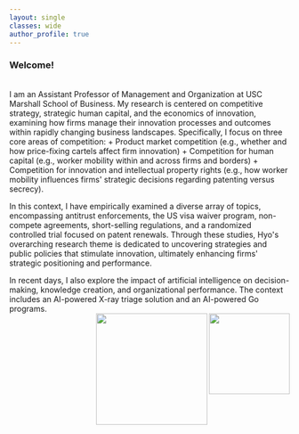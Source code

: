 ```yaml
---
layout: single
classes: wide
author_profile: true
---
```



### Welcome!
<br />
I am an Assistant Professor of Management and Organization at USC Marshall School of Business. My research is centered on competitive strategy, strategic human capital, and the economics of innovation, examining how firms manage their innovation processes and outcomes within rapidly changing business landscapes. Specifically, I focus on three core areas of competition:
  + Product market competition (e.g., whether and how price-fixing cartels affect firm innovation)
  + Competition for human capital (e.g., worker mobility within and across firms and borders)
  + Competition for innovation and intellectual property rights (e.g., how worker mobility influences firms' strategic decisions regarding patenting versus secrecy).


In this context, I have empirically examined a diverse array of topics, encompassing antitrust enforcements, the US visa waiver program, non-compete agreements, short-selling regulations, and a randomized controlled trial focused on patent renewals. Through these studies, Hyo's overarching research theme is dedicated to uncovering strategies and public policies that stimulate innovation, ultimately enhancing firms' strategic positioning and performance.


In recent days, I also explore the impact of artificial intelligence on decision-making, knowledge creation, and organizational performance. The context includes an AI-powered X-ray triage solution and an AI-powered Go programs.
<br />
<img src="https://ide.mit.edu/wp-content/themes/mit/dist/img/MIT-IDE-logo.png" width="145" align="right"> &nbsp; &nbsp; <img src="https://identity.usc.edu/wp-content/uploads/2022/08/PrimaryLogotype-768x164.png" width="200" align="right">
<!--<a href="/assets/pdf/CV-Hyo-Kang.pdf" class="btn btn--warning" target="_blank">Curriculum Vitae</a>-->
